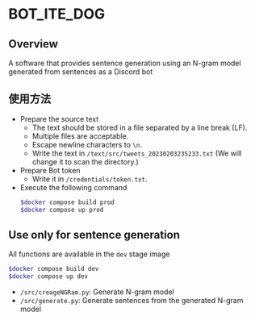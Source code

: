# BOT_ITE_DOG

## Overview

A software that provides sentence generation using an N-gram model generated from sentences as a Discord bot

## 使用方法

- Prepare the source text
  - The text should be stored in a file separated by a line break (LF).
  - Multiple files are acceptable.
  - Escape newline characters to `\n`.
  - Write the text in `/text/src/tweets_20230203235233.txt` (We will change it to scan the directory.)
- Prepare Bot token
  - Write it in `/credentials/token.txt`.
- Execute the following command
  ```sh
  $docker compose build prod
  $docker compose up prod
  ```

## Use only for sentence generation

All functions are available in the `dev` stage image

```sh
$docker compose build dev
$docker compose up dev
```

- `/src/creageNGRam.py`: Generate N-gram model
- `/src/generate.py`: Generate sentences from the generated N-gram model
